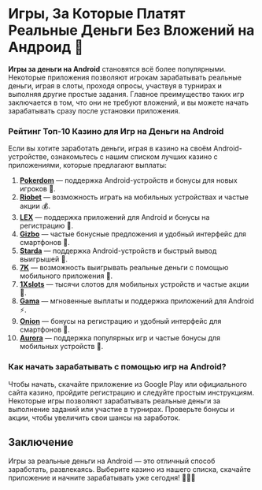 # Игры, За Которые Платят Реальные Деньги Без Вложений на Андроид 📲

**Игры за деньги на Android** становятся всё более популярными. Некоторые приложения позволяют игрокам зарабатывать реальные деньги, играя в слоты, проходя опросы, участвуя в турнирах и выполняя другие простые задания. Главное преимущество таких игр заключается в том, что они не требуют вложений, и вы можете начать зарабатывать сразу после установки приложения.

### Рейтинг Топ-10 Казино для Игр на Деньги на Android

Если вы хотите заработать деньги, играя в казино на своём Android-устройстве, ознакомьтесь с нашим списком лучших казино с приложениями, которые предлагают выплаты:

1. **[Pokerdom](https://brandplay.link/4k77v2yx)** — поддержка Android-устройств и бонусы для новых игроков 🎲.
2. **[Riobet](https://brandplay.link/7xBLTPyj)** — возможность играть на мобильных устройствах и частые акции 💰.
3. **[LEX](https://brandplay.link/zW4hdDFV)** — поддержка приложений для Android и бонусы на регистрацию 🎉.
4. **[Gizbo](https://brandplay.link/bprXw4YV)** — частые бонусные предложения и удобный интерфейс для смартфонов 🎁.
5. **[Starda](https://brandplay.link/fB7xwRFL)** — поддержка Android-устройств и быстрый вывод выигрышей 🎈.
6. **[7K](https://brandplay.link/BvQyFShp)** — возможность выигрывать реальные деньги с помощью мобильного приложения 🎯.
7. **[1Xslots](https://brandplay.link/hSB1khtr)** — тысячи слотов для мобильных устройств и частые акции 🌟.
8. **[Gama](https://brandplay.link/j6NMKsDz)** — мгновенные выплаты и поддержка приложений для Android ⚡.
9. **[Onion](https://brandplay.link/zBGRVpQ9)** — бонусы на регистрацию и удобный интерфейс для смартфонов 🎰.
10. **[Aurora](https://10trafic-stat2.com/click/668546556bcc6313411604bd/6766/13032/subaccount)** — поддержка популярных игр и частые бонусы для мобильных устройств 💎.

### Как начать зарабатывать с помощью игр на Android?

Чтобы начать, скачайте приложение из Google Play или официального сайта казино, пройдите регистрацию и следуйте простым инструкциям. Некоторые игры позволяют зарабатывать реальные деньги за выполнение заданий или участие в турнирах. Проверьте бонусы и акции, чтобы увеличить свои шансы на заработок.

## Заключение

Игры за реальные деньги на Android — это отличный способ заработать, развлекаясь. Выберите казино из нашего списка, скачайте приложение и начните зарабатывать уже сегодня! 🎉🎰💸
